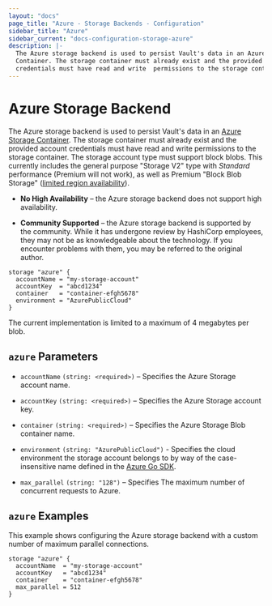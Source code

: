 ```yaml
---
layout: "docs"
page_title: "Azure - Storage Backends - Configuration"
sidebar_title: "Azure"
sidebar_current: "docs-configuration-storage-azure"
description: |-
  The Azure storage backend is used to persist Vault's data in an Azure Storage
  Container. The storage container must already exist and the provided account
  credentials must have read and write  permissions to the storage container.
---
```


# Azure Storage Backend

The Azure storage backend is used to persist Vault's data in an
[Azure Storage Container][azure-storage]. The storage container must already
exist and the provided account credentials must have read and write permissions
to the storage container. The storage account type must support block blobs. This
currently includes the general purpose "Storage V2" type with _Standard_ performance
(Premium will not work), as well as Premium "Block Blob Storage"
([limited region availability](https://azure.microsoft.com/en-us/global-infrastructure/services/?products=storage&regions=all)).


- **No High Availability** – the Azure storage backend does not support high
  availability.

- **Community Supported** – the Azure storage backend is supported by the
  community. While it has undergone review by HashiCorp employees, they may not
  be as knowledgeable about the technology. If you encounter problems with them,
  you may be referred to the original author.

```hcl
storage "azure" {
  accountName = "my-storage-account"
  accountKey  = "abcd1234"
  container   = "container-efgh5678"
  environment = "AzurePublicCloud"
}
```

The current implementation is limited to a maximum of 4 megabytes per blob.

## `azure` Parameters

- `accountName` `(string: <required>)` – Specifies the Azure Storage account
  name.

- `accountKey` `(string: <required>)` – Specifies the Azure Storage account key.

- `container` `(string: <required>)` – Specifies the Azure Storage Blob
  container name.

- `environment` `(string: "AzurePublicCloud")` - Specifies the cloud
   environment the storage account belongs to by way of the case-insensitive
   name defined in the [Azure Go SDK][azure-environment].

- `max_parallel` `(string: "128")` – Specifies The maximum number of concurrent
  requests to Azure.

## `azure` Examples

This example shows configuring the Azure storage backend with a custom number of
maximum parallel connections.

```hcl
storage "azure" {
  accountName  = "my-storage-account"
  accountKey   = "abcd1234"
  container    = "container-efgh5678"
  max_parallel = 512
}
```

[azure-storage]: https://azure.microsoft.com/en-us/services/storage/
[azure-environment]: https://godoc.org/github.com/Azure/go-autorest/autorest/azure#pkg-variables
